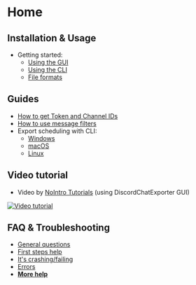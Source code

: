 # Home

## Installation & Usage

- Getting started:
  - [Using the GUI](Using-the-GUI.md)
  - [Using the CLI](Using-the-CLI.md)
  - [File formats](Getting-started.md#file-formats)

## Guides

- [How to get Token and Channel IDs](Token-and-IDs.md)
- [How to use message filters](Message-filters.md)
- Export scheduling with CLI:
  - [Windows](Scheduling-Windows.md)
  - [macOS](Scheduling-MacOS.md)
  - [Linux](Scheduling-Linux.md)

## Video tutorial

- Video by [NoIntro Tutorials](https://youtube.com/channel/UCFezKSxdNKJe77-hYiuXu3Q) (using DiscordChatExporter GUI)

[![Video tutorial](https://i.ytimg.com/vi/jjtu0VQXV7I/hqdefault.jpg)](https://youtube.com/watch?v=jjtu0VQXV7I)

## FAQ & Troubleshooting

- [General questions](Troubleshooting.md#general)
- [First steps help](Troubleshooting.md#first-steps)
- [It's crashing/failing](Troubleshooting.md#DCE-is-crashingfailing)
- [Errors](Troubleshooting.md#errors)
- [**More help**](Troubleshooting.md)
